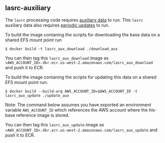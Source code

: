 ## lasrc-auxiliary
The `lasrc` processing code requires [auxiliary data](https://github.com/developmentseed/espa-surface-reflectance/tree/master/lasrc#downloads) to run.
This `lasrc` auxiliary data also requires [periodic updates](https://github.com/developmentseed/espa-surface-reflectance/tree/master/lasrc#auxiliary-data-updates) to run.

To build the image contaning the scripts for downloading the base data on a shared EFS mount point run
```shell
$ docker build -t lasrc_aux_download ./download_aux
```
You can then tag this `lasrc_aux_download` image as `<AWS_ACCOUNT_ID>.dkr.ecr.us-west-2.amazonaws.com/lasrc_aux_download` and push it to ECR.

To build the image contaning the scripts for updating this data on a shared EFS mount point run:

```shell
$ docker build --build-arg AWS_ACCOUNT_ID=$AWS_ACCOUNT_ID -t lasrc_aux_update ./update_aux
```

Note: The command below assumes you have exported an environment variable `AWS_ACCOUNT_ID` which references the AWS account where the hls-base reference image is stored.

You can then tag this `lasrc_aux_update` image as `<AWS_ACCOUNT_ID>.dkr.ecr.us-west-2.amazonaws.com/lasrc_aux_update` and push it to ECR.


